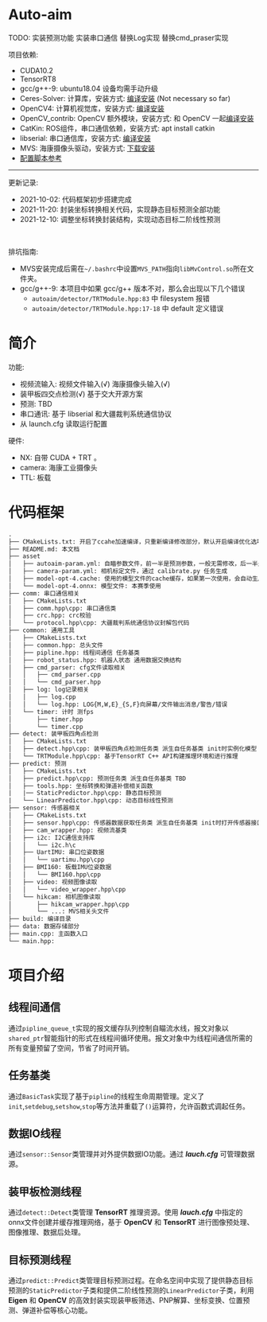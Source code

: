 # Auto-aim

TODO: 实装预测功能 实装串口通信 替换Log实现 替换cmd_praser实现



项目依赖: 

* CUDA10.2
* TensorRT8
* gcc/g++-9: ubuntu18.04 设备均需手动升级
* Ceres-Solver: 计算库，安装方式: [编译安装](https://github.com/ceres-solver/ceres-solver) (Not necessary so far)
* OpenCV4: 计算机视觉库，安装方式: [编译安装](https://github.com/opencv/opencv.git)
* OpenCV_contrib: OpenCV 额外模块，安装方式: 和 OpenCV 一起[编译安装](https://github.com/opencv/opencv_contrib.git)
* CatKin: ROS组件，串口通信依赖，安装方式: apt install catkin
* libserial: 串口通信库，安装方式: [编译安装](https://gitlab.rmshtech.tk/hegq/libserial)
* MVS: 海康摄像头驱动，安装方式: [下载安装](https://www.hikrobotics.com/cn/machinevision/service/download?module=0)
* [配置脚本参考](http://gitlab.rmshtech.tk/computer-vision/nvidianx-environment-config)
---

更新记录: 

* 2021-10-02: 代码框架初步搭建完成
* 2021-11-20: 封装坐标转换相关代码，实现静态目标预测全部功能
* 2021-12-10: 调整坐标转换封装结构，实现动态目标二阶线性预测

<br>

排坑指南: 

-   MVS安装完成后需在`~/.bashrc`中设置`MVS_PATH`指向`libMvControl.so`所在文件夹。
-   gcc/g++-9: 本项目中如果 gcc/g++ 版本不对，那么会出现以下几个错误
    -   `autoaim/detector/TRTModule.hpp:83` 中 filesystem 报错
    -   `autoaim/detector/TRTModule.hpp:17-18` 中 default 定义错误



# 简介

功能: 

-   视频流输入: 视频文件输入(√) 海康摄像头输入(√)
-   装甲板四交点检测(√) 基于交大开源方案
-   预测: TBD
-   串口通讯: 基于 libserial 和大疆裁判系统通信协议
-   从 launch.cfg 读取运行配置

硬件: 

-   NX: 自带 CUDA + TRT 。
-   camera: 海康工业摄像头
-   TTL: 板载



# 代码框架

```txt
.
├── CMakeLists.txt: 开启了ccahe加速编译，只重新编译修改部分，默认开启编译优化选项
├── README.md: 本文档
├── asset
│   ├── autoaim-param.yml: 自瞄参数文件，前一半是预测参数，一般无需修改，后一半是反陀螺参数，还没有仔细试过
│   ├── camera-param.yml: 相机标定文件，通过 calibrate.py 任务生成
│   ├── model-opt-4.cache: 使用的模型文件的cache缓存，如果第一次使用，会自动生成，在 nx 上的时间约为半小时
│   └── model-opt-4.onnx: 模型文件: 本赛季使用
├── comm: 串口通信相关
│   ├── CMakeLists.txt
│   ├── comm.hpp\cpp: 串口通信类
│   ├── crc.hpp: crc校验
│   └── protocol.hpp\cpp: 大疆裁判系统通信协议封解包代码
├── common: 通用工具
│   ├── CMakeLists.txt
│   ├── common.hpp: 总头文件
│   ├── pipline.hpp: 线程间通信 任务基类
│   ├── robot_status.hpp: 机器人状态 通用数据交换结构
│   ├── cmd_parser: cfg文件读取相关
│   │   ├── cmd_parser.cpp
│   │   └── cmd_parser.hpp
│   ├── log: log记录相关
│   │   ├── log.cpp
│   │   └── log.hpp: LOG{M,W,E}_{S,F}向屏幕/文件输出消息/警告/错误
│   └── timer: 计时 测fps
│       ├── timer.hpp
│       └── timer.cpp
├── detect: 装甲板四角点检测
│   ├── CMakeLists.txt
│   ├── detect.hpp\cpp: 装甲板四角点检测任务类 派生自任务基类 init时实例化模型
│   └── TRTModule.hpp\cpp: 基于TensorRT C++ API构建推理环境和进行推理
├── predict: 预测
│   ├── CMakeLists.txt
│   ├── predict.hpp\cpp: 预测任务类 派生自任务基类 TBD
│   ├── tools.hpp: 坐标转换和弹道补偿相关函数
|   |── StaticPredictor.hpp\cpp: 静态目标预测
|   └── LinearPredictor.hpp\cpp: 动态目标线性预测
├── sensor: 传感器相关
│   ├── CMakeLists.txt
│   ├── sensor.hpp\cpp: 传感器数据获取任务类 派生自任务基类 init时打开传感器接口
│   ├── cam_wrapper.hpp: 视频流基类
│   ├── i2c: I2C通信支持库
│   │   └── i2c.h\c
│   ├── UartIMU: 串口位姿数据
│   │   └── uartimu.hpp\cpp
│   ├── BMI160: 板载IMU位姿数据
│   │   └── BMI160.hpp\cpp
│   ├── video: 视频图像读取
│   │   └── video_wrapper.hpp\cpp
│   └── hikcam: 相机图像读取
│       ├── hikcam_wrapper.hpp\cpp
│       └── ...: MVS相关头文件
├── build: 编译目录
├── data: 数据存储部分
├── main.cpp: 主函数入口
└── main.hpp: 
```



# 项目介绍

## 线程间通信

通过`pipline_queue_t`实现的报文缓存队列控制自瞄流水线，报文对象以`shared_ptr`智能指针的形式在线程间循环使用。报文对象中为线程间通信所需的所有变量预留了空间，节省了时间开销。

## 任务基类

通过`BasicTask`实现了基于`pipline`的线程生命周期管理。定义了`init`,`setdebug`,`setshow`,`stop`等方法并重载了`()`运算符，允许函数式调起任务。

## 数据IO线程

通过`sensor::Sensor`类管理并对外提供数据IO功能。通过 ***lauch.cfg*** 可管理数据源。

## 装甲板检测线程

通过`detect::Detect`类管理 **TensorRT** 推理资源。使用 ***lauch.cfg*** 中指定的onnx文件创建并缓存推理网络，基于 **OpenCV** 和 **TensorRT** 进行图像预处理、图像推理、数据后处理。

## 目标预测线程

通过`predict::Predict`类管理目标预测过程。在命名空间中实现了提供静态目标预测的`StaticPredictor`子类和提供二阶线性预测的`LinearPredictor`子类，利用 **Eigen** 和 **OpenCV** 的高效封装实现装甲板筛选、PNP解算、坐标变换、位置预测、弹道补偿等核心功能。
